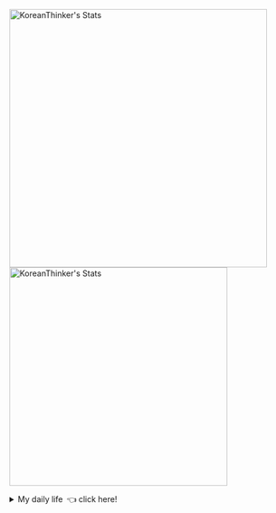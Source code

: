 <p  >
  <a target="_blank" href="https://github-readme-stats.vercel.app/api/wakatime?username=KoreanThinker&layout=compact&theme=dark&hide_border=true&langs_count=32" >
    <img width="455px"  src="https://github-readme-stats.vercel.app/api/wakatime?username=KoreanThinker&layout=compact&theme=dark&hide_border=true&langs_count=6" alt="KoreanThinker's Stats" /> 
  </a>
    <img width="385px" src="https://github-readme-stats.vercel.app/api?username=KoreanThinker&theme=dark&hide_border=true&count_private=true" alt="KoreanThinker's Stats" />
</p>
<details>
<summary>My daily life 👈 click here!</summary>
 
    
<!--START_SECTION:waka-->
**I'm a Night 🦉** 

```text
🌞 Morning    17 commits     ░░░░░░░░░░░░░░░░░░░░░░░░░   1.6% 
🌆 Daytime    355 commits    ████████░░░░░░░░░░░░░░░░░   33.46% 
🌃 Evening    592 commits    ██████████████░░░░░░░░░░░   55.8% 
🌙 Night      97 commits     ██░░░░░░░░░░░░░░░░░░░░░░░   9.14%

```
📅 **I'm Most Productive on Monday** 

```text
Monday       177 commits    ████░░░░░░░░░░░░░░░░░░░░░   16.68% 
Tuesday      164 commits    ███░░░░░░░░░░░░░░░░░░░░░░   15.46% 
Wednesday    176 commits    ████░░░░░░░░░░░░░░░░░░░░░   16.59% 
Thursday     176 commits    ████░░░░░░░░░░░░░░░░░░░░░   16.59% 
Friday       153 commits    ███░░░░░░░░░░░░░░░░░░░░░░   14.42% 
Saturday     119 commits    ██░░░░░░░░░░░░░░░░░░░░░░░   11.22% 
Sunday       96 commits     ██░░░░░░░░░░░░░░░░░░░░░░░   9.05%

```


📊 **This Week I Spent My Time On** 

```text
⌚︎ Time Zone: Asia/Seoul

🐱‍💻 Projects: 
gilberto                 14 hrs 52 mins      ███████████████████░░░░░░   76.23% 
pires                    3 hrs 32 mins       ████░░░░░░░░░░░░░░░░░░░░░   18.15% 
homepage                 35 mins             ░░░░░░░░░░░░░░░░░░░░░░░░░   3.04% 
front                    30 mins             ░░░░░░░░░░░░░░░░░░░░░░░░░   2.58%

```


 Last Updated on 12/10/2021
<!--END_SECTION:waka-->
</details>

